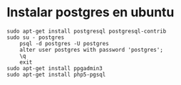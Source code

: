 # Instalar postgres en ubuntu

    sudo apt-get install postgresql postgresql-contrib
    sudo su - postgres
        psql -d postgres -U postgres
        alter user postgres with password 'postgres';
        \q
        exit
    sudo apt-get install ppgadmin3
    sudo apt-get install php5-pgsql


